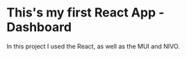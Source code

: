# This's my first React App - Dashboard

In this project I used the React, as well as the MUI and NIVO.
